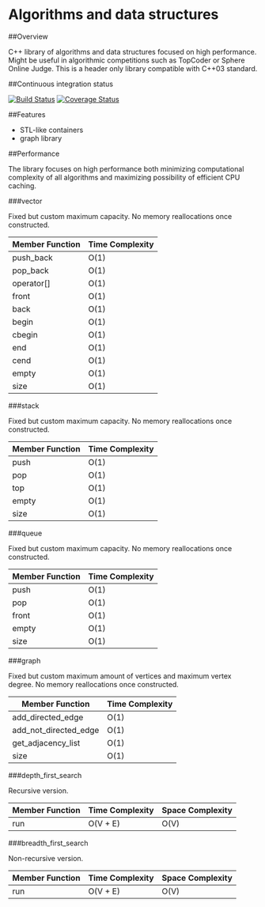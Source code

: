 # Algorithms and data structures


##Overview

C++ library of algorithms and data structures focused on high performance. Might be useful in algorithmic competitions such as TopCoder or Sphere Online Judge. This is a header only library compatible with C++03 standard.


##Continuous integration status

[![Build Status](https://travis-ci.org/pawel-kieliszczyk/algorithms.svg)](https://travis-ci.org/pawel-kieliszczyk/algorithms)
[![Coverage Status](https://img.shields.io/coveralls/pawel-kieliszczyk/algorithms.svg)](https://coveralls.io/r/pawel-kieliszczyk/algorithms?branch=master)


##Features

 + STL-like containers
 + graph library


##Performance

The library focuses on high performance both minimizing computational complexity of all algorithms and maximizing possibility of efficient CPU caching.


###vector

Fixed but custom maximum capacity. No memory reallocations once constructed.

| Member Function | Time Complexity |
|-----------------|-----------------|
| push_back       | O(1)            |
| pop_back        | O(1)            |
| operator[]      | O(1)            |
| front           | O(1)            |
| back            | O(1)            |
| begin           | O(1)            |
| cbegin          | O(1)            |
| end             | O(1)            |
| cend            | O(1)            |
| empty           | O(1)            |
| size            | O(1)            |


###stack

Fixed but custom maximum capacity. No memory reallocations once constructed.

| Member Function | Time Complexity |
|-----------------|-----------------|
| push            | O(1)            |
| pop             | O(1)            |
| top             | O(1)            |
| empty           | O(1)            |
| size            | O(1)            |


###queue

Fixed but custom maximum capacity. No memory reallocations once constructed.

| Member Function | Time Complexity |
|-----------------|-----------------|
| push            | O(1)            |
| pop             | O(1)            |
| front           | O(1)            |
| empty           | O(1)            |
| size            | O(1)            |


###graph

Fixed but custom maximum amount of vertices and maximum vertex degree. No memory reallocations once constructed.

| Member Function       | Time Complexity |
|-----------------------|-----------------|
| add_directed_edge     | O(1)            |
| add_not_directed_edge | O(1)            |
| get_adjacency_list    | O(1)            |
| size                  | O(1)            |


###depth_first_search

Recursive version.

| Member Function | Time Complexity | Space Complexity |
|-----------------|-----------------|------------------|
| run             | O(V + E)        | O(V)             |


###breadth_first_search

Non-recursive version.

| Member Function | Time Complexity | Space Complexity |
|-----------------|-----------------|------------------|
| run             | O(V + E)        | O(V)             |
